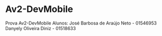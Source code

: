 # Av2-DevMobile
Prova Av2-DevMobile
Alunos:
José Barbosa de Araújo Neto - 01546953
Danyely Oliveira Diniz - 01518633
